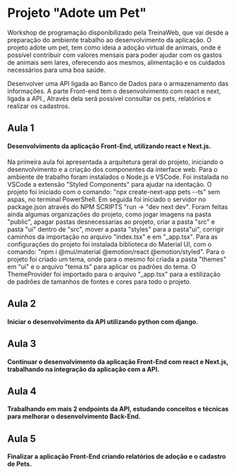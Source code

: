 # Projeto "Adote um Pet"

Workshop de programação disponibilizado pela TreinaWeb, que vai desde a preparação do ambiente trabalho ao desenvolvimento da aplicação. 
O projeto adote um pet, tem como ideia a adoção virtual de animais, onde é possível contribuir com valores mensais para poder ajudar com os gastos de animais sem lares, 
oferecendo aos mesmos, alimentação e os cuidados necessários para uma boa saúde. 


Desenvolver uma API ligada ao Banco de Dados para o armazenamento das informações. A parte Front-end tem o desenvolvimento com react e next, ligada a API., Através dela será possível consultar os pets, relatórios e realizar os cadastros.  

## Aula 1 
#### Desenvolvimento da aplicação Front-End, utilizando react e Next.js. 
Na primeira aula foi apresentada a arquitetura geral do projeto, iniciando o desenvolvimento e a criação dos componentes da interface web. 
Para o ambiente de trabalho foram instalados o Node.js e VSCode. Foi instalada no VSCode a extensão "Styled Components" para ajudar na identação. 
O projeto foi iniciado com o comando: "npx create-next-app pets --ts" sem aspas, no terminal PowerShell. 
Em seguida foi iniciado o servidor no package.json através do NPM SCRIPTS "run -> "dev next dev". 
Foram feitas ainda algumas organizações do projeto, como jogar imagens na pasta "public", apagar pastas desnecessarias ao projeto, criar a pasta "src" e pasta "ui" dentro de "src", mover a pasta "styles" para a pasta"ui", corrigir caminhos da importação no arquivo "index.tsx" e em "_app.tsx".
Para as configurações do projeto foi instalada biblioteca do Material UI, com o comando: "npm i @mui/material @emotion/react @emotion/styled". 
Para o projeto foi criado um tema, onde para o mesmo foi criada a pasta "themes" em "ui" e o arquivo "tema.ts" para aplicar os padrões do tema. 
O ThemeProvider foi importado para o arquivo "_app.tsx" para a estilização de padrões de tamanhos de fontes e cores para todo o projeto.


## Aula 2  
#### Iniciar o desenvolvimento da API utilizando python com django. 

## Aula 3  
#### Continuar o desenvolvimento da aplicação Front-End com react e Next.js, trabalhando na integração da aplicação com a API. 

## Aula 4  
#### Trabalhando em mais 2 endpoints da API, estudando conceitos e técnicas para melhorar o desenvolvimento Back-End. 

## Aula 5  
#### Finalizar a aplicação Front-End criando relatórios de adoção e o cadastro de Pets. 